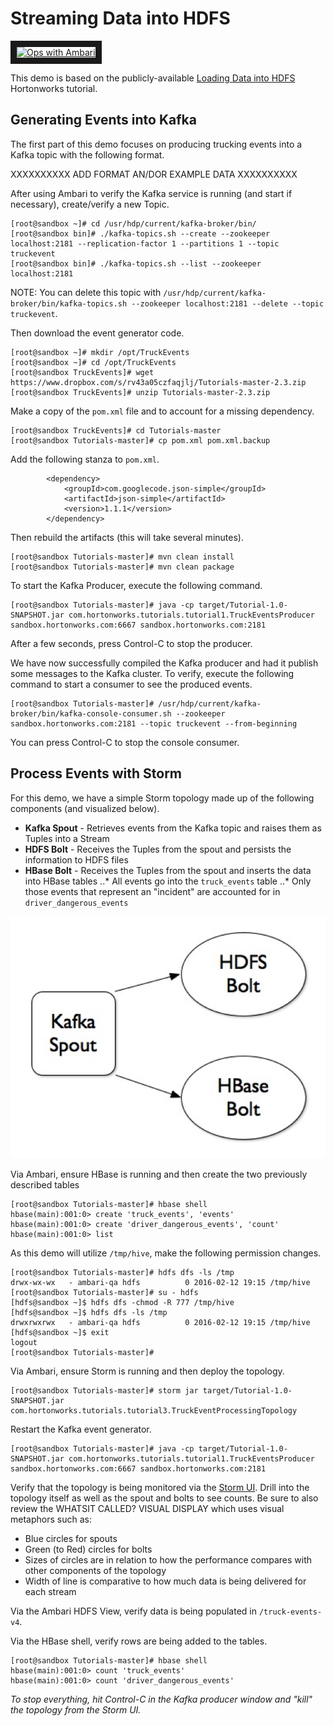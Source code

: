 # Streaming Data into HDFS

<a href="http://www.youtube.com/watch?feature=player_embedded&v=T-mkrUyCRJs" target="_blank"><img src="http://img.youtube.com/vi/T-mkrUyCRJs/0.jpg" 
alt="Ops with Ambari" width="240" height="180" border="10" /></a>

This demo is based on the publicly-available 
[Loading Data into HDFS](http://hortonworks.com/hadoop-tutorial/simulating-transporting-realtime-events-stream-apache-kafka/ "Tutorial: Real Time Data Transportation and Ingestion") 
Hortonworks tutorial.

## Generating Events into Kafka

The first part of this demo focuses on producing trucking events into a 
Kafka topic with the following format.

XXXXXXXXXX ADD FORMAT AN/DOR EXAMPLE DATA XXXXXXXXXX

After using Ambari to verify the Kafka service is running (and start if
necessary), create/verify a new Topic.

```
[root@sandbox ~]# cd /usr/hdp/current/kafka-broker/bin/
[root@sandbox bin]# ./kafka-topics.sh --create --zookeeper localhost:2181 --replication-factor 1 --partitions 1 --topic truckevent
[root@sandbox bin]# ./kafka-topics.sh --list --zookeeper localhost:2181
```

NOTE: You can delete this topic with `/usr/hdp/current/kafka-broker/bin/kafka-topics.sh --zookeeper localhost:2181 --delete --topic truckevent`.

Then download the event generator code.

```
[root@sandbox ~]# mkdir /opt/TruckEvents   
[root@sandbox ~]# cd /opt/TruckEvents   
[root@sandbox TruckEvents]# wget https://www.dropbox.com/s/rv43a05czfaqjlj/Tutorials-master-2.3.zip  
[root@sandbox TruckEvents]# unzip Tutorials-master-2.3.zip
```

Make a copy of the `pom.xml` file and to account for a missing dependency. 

```
[root@sandbox TruckEvents]# cd Tutorials-master
[root@sandbox Tutorials-master]# cp pom.xml pom.xml.backup
```

Add the following stanza to ```pom.xml```.

```
        <dependency>
            <groupId>com.googlecode.json-simple</groupId>
            <artifactId>json-simple</artifactId>
            <version>1.1.1</version>
        </dependency>
```

Then rebuild the artifacts (this will take several minutes).

```
[root@sandbox Tutorials-master]# mvn clean install
[root@sandbox Tutorials-master]# mvn clean package
```

To start the Kafka Producer, execute the following command.

```
[root@sandbox Tutorials-master]# java -cp target/Tutorial-1.0-SNAPSHOT.jar com.hortonworks.tutorials.tutorial1.TruckEventsProducer sandbox.hortonworks.com:6667 sandbox.hortonworks.com:2181
```

After a few seconds, press Control-C to stop the producer.

We have now successfully compiled the Kafka producer and had it publish some messages to the Kafka cluster.  To verify, execute the following command to start a consumer to see the produced events.

```
[root@sandbox Tutorials-master]# /usr/hdp/current/kafka-broker/bin/kafka-console-consumer.sh --zookeeper sandbox.hortonworks.com:2181 --topic truckevent --from-beginning
```

You can press Control-C to stop the console consumer.


## Process Events with Storm

For this demo, we have a simple Storm topology made up of the following 
components (and visualized below).

* **Kafka Spout** - Retrieves events from the Kafka topic and raises them as Tuples into a Stream
* **HDFS Bolt** - Receives the Tuples from the spout and persists the information to HDFS files
* **HBase Bolt** - Receives the Tuples from the spout and inserts the data into HBase tables
..* All events go into the `truck_events` table
..* Only those events that represent an "incident" are accounted for in `driver_dangerous_events`

![alt text](./images/Topology.png "topology")

Via Ambari, ensure HBase is running and then create the two previously
described tables
```
[root@sandbox Tutorials-master]# hbase shell
hbase(main):001:0> create 'truck_events', 'events'
hbase(main):001:0> create 'driver_dangerous_events', 'count'
hbase(main):001:0> list
```

As this demo will utilize `/tmp/hive`, make the following permission changes.

```
[root@sandbox Tutorials-master]# hdfs dfs -ls /tmp
drwx-wx-wx   - ambari-qa hdfs          0 2016-02-12 19:15 /tmp/hive
[root@sandbox Tutorials-master]# su - hdfs
[hdfs@sandbox ~]$ hdfs dfs -chmod -R 777 /tmp/hive
[hdfs@sandbox ~]$ hdfs dfs -ls /tmp
drwxrwxrwx   - ambari-qa hdfs          0 2016-02-12 19:15 /tmp/hive
[hdfs@sandbox ~]$ exit
logout
[root@sandbox Tutorials-master]# 
```

Via Ambari, ensure Storm is running and then deploy the topology.

```
[root@sandbox Tutorials-master]# storm jar target/Tutorial-1.0-SNAPSHOT.jar com.hortonworks.tutorials.tutorial3.TruckEventProcessingTopology  
```

Restart the Kafka event generator.

```
[root@sandbox Tutorials-master]# java -cp target/Tutorial-1.0-SNAPSHOT.jar com.hortonworks.tutorials.tutorial1.TruckEventsProducer sandbox.hortonworks.com:6667 sandbox.hortonworks.com:2181
```

Verify that the topology is being monitored via the
[Storm UI](http://127.0.0.1:8744/ "Storm UI").  Drill into the topology itself
as well as the spout and bolts to see counts.  Be sure to also review the 
WHATSIT CALLED? VISUAL DISPLAY which uses visual metaphors such as:
* Blue circles for spouts
* Green (to Red) circles for bolts
* Sizes of circles are in relation to how the performance compares with other components of the topology
* Width of line is comparative to how much data is being delivered for each stream

Via the Ambari HDFS View, verify data is being populated in `/truck-events-v4`.

Via the HBase shell, verify rows are being added to the tables.

```
[root@sandbox Tutorials-master]# hbase shell
hbase(main):001:0> count 'truck_events'
hbase(main):001:0> count 'driver_dangerous_events'
```

_To stop everything, hit Control-C in the Kafka producer window and "kill" the topology from the Storm UI._